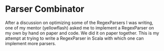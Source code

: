 # Parser Combinator

After a discussion on optimizing some of the RegexParsers I was writing, one of my mentor (yellowflash) asked me to 
implement a RegexParser on my own by hand on paper and code. We did it on paper together. This is my attempt at trying
to write a RegexParser in Scala with which one can implement more parsers.

